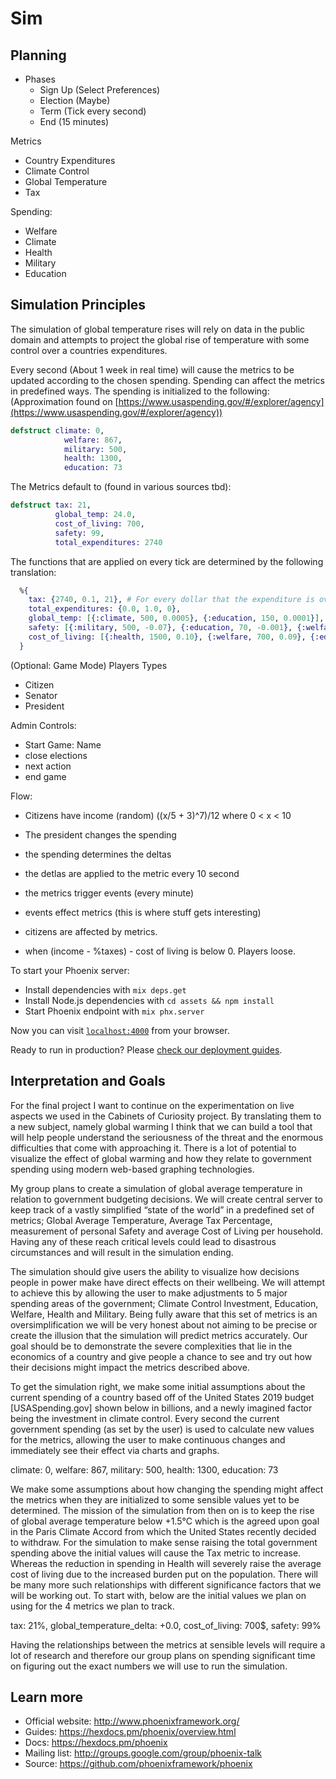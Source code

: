 # Sim

## Planning

- Phases
  - Sign Up (Select Preferences)
  - Election (Maybe)
  - Term (Tick every second)
  - End (15 minutes)

Metrics

- Country Expenditures
- Climate Control
- Global Temperature
- Tax

Spending:

- Welfare
- Climate
- Health
- Military
- Education

## Simulation Principles

The simulation of global temperature rises will rely on data in the public domain and attempts to project
the global rise of temperature with some control over a countries expenditures.

Every second (About 1 week in real time) will cause the metrics to be updated according to the chosen spending. Spending can affect the metrics in predefined ways. The spending is initialized to the following: (Approximation found on [https://www.usaspending.gov/#/explorer/agency](https://www.usaspending.gov/#/explorer/agency))

```elixir
defstruct climate: 0,
            welfare: 867,
            military: 500,
            health: 1300,
            education: 73
```

The Metrics default to (found in various sources tbd):

```elixir
defstruct tax: 21,
          global_temp: 24.0,
          cost_of_living: 700,
          safety: 99,
          total_expenditures: 2740
```

The functions that are applied on every tick are determined by the following translation:

```elixir
  %{
    tax: {2740, 0.1, 21}, # For every dollar that the expenditure is over 2740 tax increases by 0.1 percent, starting at 21 %
    total_expenditures: {0.0, 1.0, 0},
    global_temp: [{:climate, 500, 0.0005}, {:education, 150, 0.0001}],
    safety: [{:military, 500, -0.07}, {:education, 70, -0.001}, {:welfare, 900, -0.003}],
    cost_of_living: [{:health, 1500, 0.10}, {:welfare, 700, 0.09}, {:education, 150, 0.08}]
  }
```

(Optional: Game Mode)
Players Types

- Citizen
- Senator
- President

Admin Controls:

- Start Game: Name
- close elections
- next action
- end game

Flow:

- Citizens have income (random) ((x/5 + 3)^7)/12 where 0 < x < 10

- The president changes the spending

- the spending determines the deltas

- the detlas are applied to the metric every 10 second

- the metrics trigger events (every minute)

- events effect metrics (this is where stuff gets interesting)

- citizens are affected by metrics.

- when (income - %taxes) - cost of living is below 0. Players loose.

To start your Phoenix server:

- Install dependencies with `mix deps.get`
- Install Node.js dependencies with `cd assets && npm install`
- Start Phoenix endpoint with `mix phx.server`

Now you can visit [`localhost:4000`](http://localhost:4000) from your browser.

Ready to run in production? Please [check our deployment guides](https://hexdocs.pm/phoenix/deployment.html).

## Interpretation and Goals

For the final project I want to continue on the experimentation on live aspects we used in the Cabinets of Curiosity project. By translating them to a new subject, namely global warming I think that we can build a tool that will help people understand the seriousness of the threat and the enormous difficulties that come with approaching it. There is a lot of potential to visualize the effect of global warming and how they relate to government spending using modern web-based graphing technologies.

My group plans to create a simulation of global average temperature in relation to government budgeting decisions. We will create central server to keep track of a vastly simplified “state of the world” in a predefined set of metrics; Global Average Temperature, Average Tax Percentage, measurement of personal Safety and average Cost of Living per household. Having any of these reach critical levels could lead to disastrous circumstances and will result in the simulation ending.

The simulation should give users the ability to visualize how decisions people in power make have direct effects on their wellbeing. We will attempt to achieve this by allowing the user to make adjustments to 5 major spending areas of the government; Climate Control Investment, Education, Welfare, Health and Military. Being fully aware that this set of metrics is an oversimplification we will be very honest about not aiming to be precise or create the illusion that the simulation will predict metrics accurately. Our goal should be to demonstrate the severe complexities that lie in the economics of a country and give people a chance to see and try out how their decisions might impact the metrics described above.

To get the simulation right, we make some initial assumptions about the current spending of a country based off of the United States 2019 budget [USASpending.gov] shown below in billions, and a newly imagined factor being the investment in climate control. Every second the current government spending (as set by the user) is used to calculate new values for the metrics, allowing the user to make continuous changes and immediately see their effect via charts and graphs.

climate: 0, welfare: 867, military: 500, health: 1300, education: 73

We make some assumptions about how changing the spending might affect the metrics when they are initialized to some sensible values yet to be determined. The mission of the simulation from then on is to keep the rise of global average temperature below +1.5°C which is the agreed upon goal in the Paris Climate Accord from which the United States recently decided to withdraw. For the simulation to make sense raising the total government spending above the initial values will cause the Tax metric to increase. Whereas the reduction in spending in Health will severely raise the average cost of living due to the increased burden put on the population. There will be many more such relationships with different significance factors that we will be working out. To start with, below are the initial values we plan on using for the 4 metrics we plan to track.

tax: 21%, global_temperature_delta: +0.0, cost_of_living: 700$, safety: 99%

Having the relationships between the metrics at sensible levels will require a lot of research and therefore our group plans on spending significant time on figuring out the exact numbers we will use to run the simulation.

## Learn more

- Official website: http://www.phoenixframework.org/
- Guides: https://hexdocs.pm/phoenix/overview.html
- Docs: https://hexdocs.pm/phoenix
- Mailing list: http://groups.google.com/group/phoenix-talk
- Source: https://github.com/phoenixframework/phoenix
